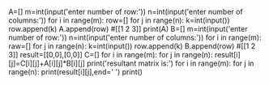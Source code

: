 A=[]
m=int(input('enter number of row:'))
n=int(input('enter number of columns:'))
for i in range(m):
    row=[]
    for j in range(n):
        k=int(input())
        row.append(k)
    A.append(row) #[[1 2 3]]
print(A)
B=[]
m=int(input('enter number of row:'))
n=int(input('enter number of columns:'))
for i in range(m):
    raw=[]
    for j in range(n):
        k=int(input())
        row.append(k)
        B.append(row) #[[1 2 3]]
result=[[0,0],[0,0]]
C=[]
for i in range(m):
    for j in range(n):
        result[i][j]=C[i][j]+A[i][j]*B[i][j]
print('resultant matrix is:')
for i in range(m):
    for j in range(n):
        print(result[i][j],end=' ')
print()
